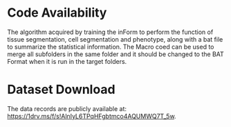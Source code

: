 # Code Availability
The algorithm acquired by training the inForm to perform the function of tissue segmentation, cell segmentation and phenotype, along with a bat file to summarize the statistical information.
The Macro coed can be used to merge all subfolders in the same folder and it should be changed to the BAT Format when it is run in the target folders.
# Dataset Download
The data records are publicly available at: https://1drv.ms/f/s!AlnIyL6TPqHFgbtmco4AQUMWQ7T_5w.

